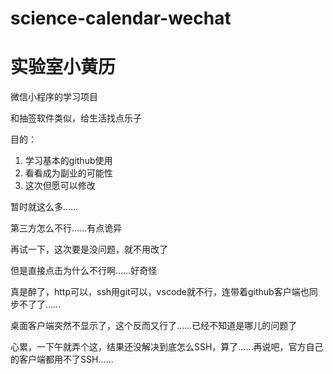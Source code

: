 # science-calendar-wechat

# 实验室小黄历

微信小程序的学习项目

和抽签软件类似，给生活找点乐子

目的：
1. 学习基本的github使用
2. 看看成为副业的可能性
3. 这次但愿可以修改
          
暂时就这么多……

第三方怎么不行……有点诡异

再试一下，这次要是没问题，就不用改了

但是直接点击为什么不行啊……好奇怪

真是醉了，http可以，ssh用git可以，vscode就不行，连带着github客户端也同步不了了……

桌面客户端突然不显示了，这个反而又行了……已经不知道是哪儿的问题了

心累，一下午就弄个这，结果还没解决到底怎么SSH，算了……再说吧，官方自己的客户端都用不了SSH……
